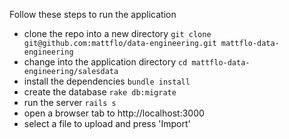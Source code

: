 Follow these steps to run the application

* clone the repo into a new directory `git clone git@github.com:mattflo/data-engineering.git mattflo-data-engineering`
* change into the application directory `cd mattflo-data-engineering/salesdata`
* install the dependencies `bundle install`
* create the database `rake db:migrate`
* run the server `rails s`
* open a browser tab to http://localhost:3000
* select a file to upload and press 'Import'